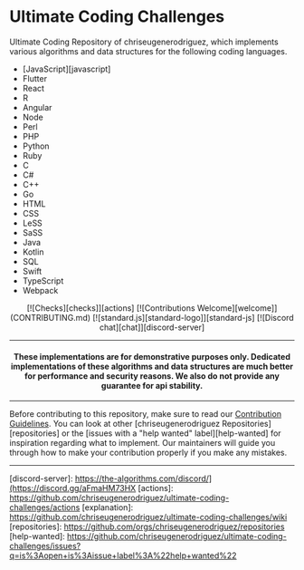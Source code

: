 # Ultimate Coding Challenges

<!-- Front Matter -->
Ultimate Coding Repository of chriseugenerodriguez, which implements various algorithms and data structures for the following coding languages.
<ul>
  <li>[JavaScript][javascript] </li>
  <li>Flutter</li>
  <li>React</li>
  <li>R</li>
  <li>Angular</li>
  <li>Node</li>
  <li>Perl</li>
  <li>PHP</li>
  <li>Python</li>
  <li>Ruby</li>
  <li>C</li>
  <li>C#</li>
  <li>C++</li>
  <li>Go</li>
  <li>HTML</li>
  <li>CSS</li>
  <li>LeSS</li>
  <li>SaSS</li>
  <li>Java</li>
  <li>Kotlin</li>
  <li>SQL</li>
  <li>Swift</li>
  <li>TypeScript</li>
  <li>Webpack</li>
</ul>

<div align="center">
  [![Checks][checks]][actions]
  [![Contributions Welcome][welcome]](CONTRIBUTING.md)
  [![standard.js][standard-logo]][standard-js]
  [![Discord chat][chat]][discord-server]
</div>

---

<!-- Disclaimer -->

<h4 align="center">
  These implementations are for demonstrative purposes only. Dedicated implementations of these algorithms and data
  structures are much better for performance and security reasons. We also do not provide any guarantee for api stability.
</h4>

---

<!-- Body -->

Before contributing to this repository, make sure to read our [Contribution Guidelines](CONTRIBUTING.md). You can look
at other [chriseugenerodriguez Repositories][repositories] or the [issues with a "help wanted" label][help-wanted] for
inspiration regarding what to implement. Our maintainers will guide you through how to make your contribution properly
if you make any mistakes.

---

<!-- Lists -->
[javascript]: javascript/readme.md

<!-- Badge Links -->
[standard-logo]: https://img.shields.io/badge/code%20style-standardjs-%23f3df49
[chat]: https://img.shields.io/discord/808045925556682782.svg?logo=discord&colorB=7289DA
[welcome]: https://img.shields.io/static/v1.svg?label=Contributions&message=Welcome&color=0059b3
[checks]: https://img.shields.io/github/actions/workflow/status/TheAlgorithms/JavaScript/Ci.yml?branch=master&label=checks
[grade]: https://img.shields.io/lgtm/grade/javascript/g/TheAlgorithms/JavaScript.svg?logo=lgtm&logoWidth=18

<!-- External Links -->
[standard-js]: https://standardjs.com/
[discord-server]: https://the-algorithms.com/discord/](https://discord.gg/aFmaHM73HX
[actions]: https://github.com/chriseugenerodriguez/ultimate-coding-challenges/actions
[explanation]: https://github.com/chriseugenerodriguez/ultimate-coding-challenges/wiki
[repositories]: https://github.com/orgs/chriseugenerodriguez/repositories
[help-wanted]: https://github.com/chriseugenerodriguez/ultimate-coding-challenges/issues?q=is%3Aopen+is%3Aissue+label%3A%22help+wanted%22
